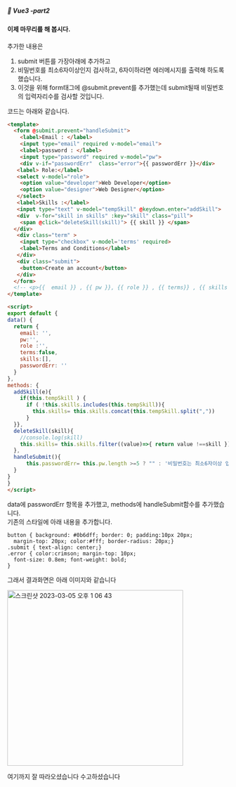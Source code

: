 ##### :cactus: Vue3 -part2

#### 이제 마무리를 해 봅시다. 

추가한 내용은  
1. submit 버튼를 가장아래에 추가하고
2. 비밀번호를 최소6자이상인지 검사하고, 6자이하라면 에러메시지를 출력해 하도록 했습니다.
3. 이것을 위해 form태그에 @submit.prevent를 추가했는데 submit될때 비밀번호의 입력자리수를 검사할 것입니다.

코드는 아래와 같습니다.   
```html
<template>
  <form @submit.prevent="handleSubmit">
    <label>Email : </label>
    <input type="email" required v-model="email">
    <label>password : </label>
    <input type="password" required v-model="pw">
    <div v-if="passwordErr"  class="error">{{ passwordErr }}</div>
   <label> Role:</label>
   <select v-model="role">
    <option value="developer">Web Developer</option>
    <option value="designer">Web Designer</option>
   </select>
   <label>Skills :</label>
   <input type="text" v-model="tempSkill" @keydown.enter="addSkill">
   <div  v-for="skill in skills" :key="skill" class="pill">
    <span @click="deleteSkill(skill)"> {{ skill }} </span>
  </div>
   <div class="term" >
    <input type="checkbox" v-model='terms' required>
    <label>Terms and Conditions</label>
   </div>
   <div class="submit">
    <button>Create an account</button>
   </div>
  </form>
  <!-- <p>{{  email }} , {{ pw }}, {{ role }} , {{ terms}} , {{ skills }}</p>  -->
</template>

<script>
export default {
data() {
  return {
    email: '',
    pw:'',
    role :'',
    terms:false,
    skills:[],
    passwordErr: ''
  }
},
methods: {
  addSkill(e){
    if(this.tempSkill ) {  
      if ( !this.skills.includes(this.tempSkill)){
        this.skills= this.skills.concat(this.tempSkill.split(","))
      }
  }},
  deleteSkill(skill){
    //console.log(skill)
    this.skills= this.skills.filter((value)=>{ return value !==skill })
  },
  handleSubmit(){
      this.passwordErr= this.pw.length >=5 ? "" : '비밀번호는 최소6자이상 입력하세요'
  }
}
}
</script>
```   
data에 passwordErr 항목을 추가했고, methods에 handleSubmit함수를 추가했습니다.  
기존의 스타일에 아래 내용을 추가합니다. 

``` style
button { background: #0b6dff; border: 0; padding:10px 20px;
  margin-top: 20px; color:#fff; border-radius: 20px;}
.submit { text-align: center;}
.error { color:crimson; margin-top: 10px; 
  font-size: 0.8em; font-weight: bold;
}
```   
그래서 결과화면은 아래 이미지와 같습니다   

<img width="400" alt="스크린샷 2023-03-05 오후 1 06 43" src="https://user-images.githubusercontent.com/48478079/222941138-56775d5a-99cc-429d-bb80-7d25f6d9c108.png">   

여기까지 잘 따라오셨습니다 수고하셨습니다 


